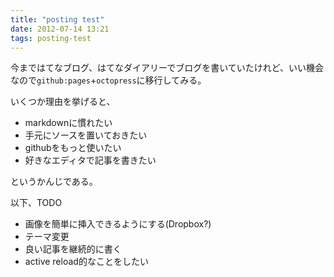 ```yaml
---
title: "posting test"
date: 2012-07-14 13:21
tags: posting-test
---
```


今まではてなブログ、はてなダイアリーでブログを書いていたけれど、いい機会なので`github:pages`+`octopress`に移行してみる。

いくつか理由を挙げると、

* markdownに慣れたい
* 手元にソースを置いておきたい
* githubをもっと使いたい
* 好きなエディタで記事を書きたい

というかんじである。

以下、TODO

* 画像を簡単に挿入できるようにする(Dropbox?)
* テーマ変更
* 良い記事を継続的に書く
* active reload的なことをしたい

